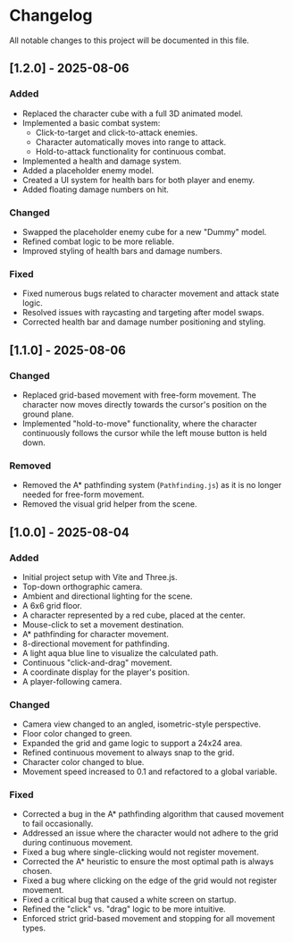 # Changelog

All notable changes to this project will be documented in this file.

## [1.2.0] - 2025-08-06

### Added
- Replaced the character cube with a full 3D animated model.
- Implemented a basic combat system:
  - Click-to-target and click-to-attack enemies.
  - Character automatically moves into range to attack.
  - Hold-to-attack functionality for continuous combat.
- Implemented a health and damage system.
- Added a placeholder enemy model.
- Created a UI system for health bars for both player and enemy.
- Added floating damage numbers on hit.

### Changed
- Swapped the placeholder enemy cube for a new "Dummy" model.
- Refined combat logic to be more reliable.
- Improved styling of health bars and damage numbers.

### Fixed
- Fixed numerous bugs related to character movement and attack state logic.
- Resolved issues with raycasting and targeting after model swaps.
- Corrected health bar and damage number positioning and styling.

## [1.1.0] - 2025-08-06

### Changed
- Replaced grid-based movement with free-form movement. The character now moves directly towards the cursor's position on the ground plane.
- Implemented "hold-to-move" functionality, where the character continuously follows the cursor while the left mouse button is held down.

### Removed
- Removed the A* pathfinding system (`Pathfinding.js`) as it is no longer needed for free-form movement.
- Removed the visual grid helper from the scene.

## [1.0.0] - 2025-08-04

### Added
- Initial project setup with Vite and Three.js.
- Top-down orthographic camera.
- Ambient and directional lighting for the scene.
- A 6x6 grid floor.
- A character represented by a red cube, placed at the center.
- Mouse-click to set a movement destination.
- A* pathfinding for character movement.
- 8-directional movement for pathfinding.
- A light aqua blue line to visualize the calculated path.
- Continuous "click-and-drag" movement.
- A coordinate display for the player's position.
- A player-following camera.

### Changed
- Camera view changed to an angled, isometric-style perspective.
- Floor color changed to green.
- Expanded the grid and game logic to support a 24x24 area.
- Refined continuous movement to always snap to the grid.
- Character color changed to blue.
- Movement speed increased to 0.1 and refactored to a global variable.

### Fixed
- Corrected a bug in the A* pathfinding algorithm that caused movement to fail occasionally.
- Addressed an issue where the character would not adhere to the grid during continuous movement.
- Fixed a bug where single-clicking would not register movement.
- Corrected the A* heuristic to ensure the most optimal path is always chosen.
- Fixed a bug where clicking on the edge of the grid would not register movement.
- Fixed a critical bug that caused a white screen on startup.
- Refined the "click" vs. "drag" logic to be more intuitive.
- Enforced strict grid-based movement and stopping for all movement types.